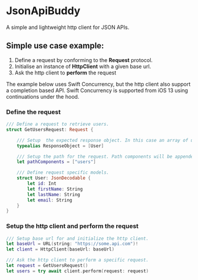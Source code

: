 # JsonApiBuddy

A simple and lightweight http client for JSON APIs.

## Simple use case example:

1. Define a request by conforming to the **Request** protocol.
2. Initialise an instance of **HttpClient** with a given base url.
3. Ask the http client to **perform** the request

The example below uses Swift Concurrency, but the http client also support a completion based API. Swift Concurrency is supported from iOS 13 using continuations under the hood. 

### Define the request

```swift
/// Define a request to retrieve users.
struct GetUsersRequest: Request {

    /// Setup  the expected response object. In this case an array of users.
    typealias ResponseObject = [User]

    /// Setup the path for the request. Path components will be appended the base url of the http client.
    let pathComponents = ["users"]

    /// Define request specific models.
    struct User: JsonDecodable {
        let id: Int
        let firstName: String
        let lastName: String
        let email: String
    }
} 
```

### Setup the http client and perform the request

```swift
/// Setup base url for and initialize the http client.
let baseUrl = URL(string: "https://some.api.com")!
let client = HttpClient(baseUrl: baseUrl)

/// Ask the http client to perform a specific request.
let request = GetUsersRequest()
let users = try await client.perform(request: request)
```
